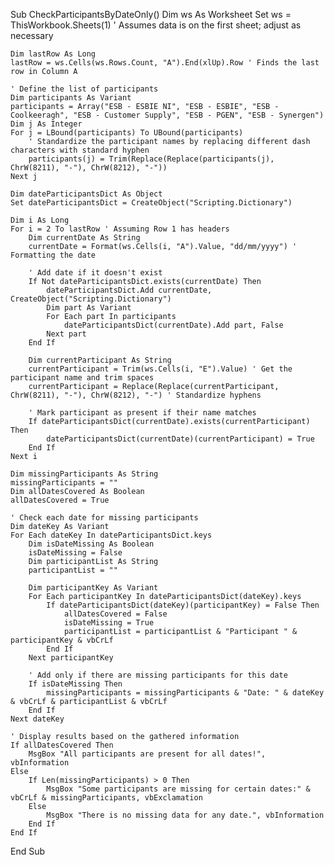 Sub CheckParticipantsByDateOnly()
    Dim ws As Worksheet
    Set ws = ThisWorkbook.Sheets(1) ' Assumes data is on the first sheet; adjust as necessary

    Dim lastRow As Long
    lastRow = ws.Cells(ws.Rows.Count, "A").End(xlUp).Row ' Finds the last row in Column A

    ' Define the list of participants
    Dim participants As Variant
    participants = Array("ESB - ESBIE NI", "ESB - ESBIE", "ESB - Coolkeeragh", "ESB - Customer Supply", "ESB - PGEN", "ESB - Synergen")
    Dim j As Integer
    For j = LBound(participants) To UBound(participants)
        ' Standardize the participant names by replacing different dash characters with standard hyphen
        participants(j) = Trim(Replace(Replace(participants(j), ChrW(8211), "-"), ChrW(8212), "-"))
    Next j

    Dim dateParticipantsDict As Object
    Set dateParticipantsDict = CreateObject("Scripting.Dictionary")

    Dim i As Long
    For i = 2 To lastRow ' Assuming Row 1 has headers
        Dim currentDate As String
        currentDate = Format(ws.Cells(i, "A").Value, "dd/mm/yyyy") ' Formatting the date

        ' Add date if it doesn't exist
        If Not dateParticipantsDict.exists(currentDate) Then
            dateParticipantsDict.Add currentDate, CreateObject("Scripting.Dictionary")
            Dim part As Variant
            For Each part In participants
                dateParticipantsDict(currentDate).Add part, False
            Next part
        End If

        Dim currentParticipant As String
        currentParticipant = Trim(ws.Cells(i, "E").Value) ' Get the participant name and trim spaces
        currentParticipant = Replace(Replace(currentParticipant, ChrW(8211), "-"), ChrW(8212), "-") ' Standardize hyphens

        ' Mark participant as present if their name matches
        If dateParticipantsDict(currentDate).exists(currentParticipant) Then
            dateParticipantsDict(currentDate)(currentParticipant) = True
        End If
    Next i

    Dim missingParticipants As String
    missingParticipants = ""
    Dim allDatesCovered As Boolean
    allDatesCovered = True

    ' Check each date for missing participants
    Dim dateKey As Variant
    For Each dateKey In dateParticipantsDict.keys
        Dim isDateMissing As Boolean
        isDateMissing = False
        Dim participantList As String
        participantList = ""

        Dim participantKey As Variant
        For Each participantKey In dateParticipantsDict(dateKey).keys
            If dateParticipantsDict(dateKey)(participantKey) = False Then
                allDatesCovered = False
                isDateMissing = True
                participantList = participantList & "Participant " & participantKey & vbCrLf
            End If
        Next participantKey

        ' Add only if there are missing participants for this date
        If isDateMissing Then
            missingParticipants = missingParticipants & "Date: " & dateKey & vbCrLf & participantList & vbCrLf
        End If
    Next dateKey

    ' Display results based on the gathered information
    If allDatesCovered Then
        MsgBox "All participants are present for all dates!", vbInformation
    Else
        If Len(missingParticipants) > 0 Then
            MsgBox "Some participants are missing for certain dates:" & vbCrLf & missingParticipants, vbExclamation
        Else
            MsgBox "There is no missing data for any date.", vbInformation
        End If
    End If
End Sub
